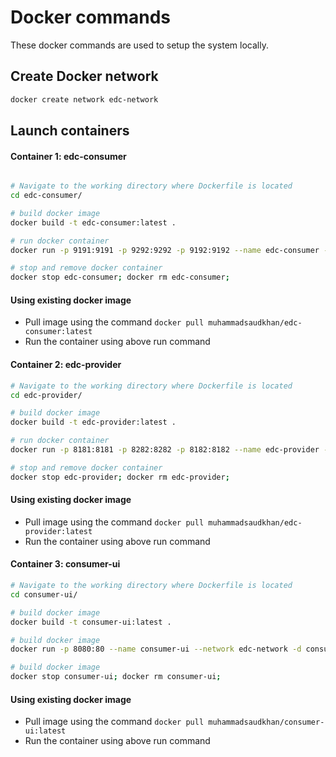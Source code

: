 # Docker commands

These docker commands are used to setup the system locally.

## Create Docker network

```bash
docker create network edc-network
```
## Launch containers

#### Container 1: edc-consumer

```bash

# Navigate to the working directory where Dockerfile is located
cd edc-consumer/

# build docker image
docker build -t edc-consumer:latest .

# run docker container
docker run -p 9191:9191 -p 9292:9292 -p 9192:9192 --name edc-consumer --network edc-network --volume /$(pwd)/config:/app/config -d edc-consumer:latest

# stop and remove docker container
docker stop edc-consumer; docker rm edc-consumer;
```

#### Using existing docker image
- Pull image using the command  ```docker pull muhammadsaudkhan/edc-consumer:latest```
- Run the container using above run command

#### Container 2: edc-provider
```bash
# Navigate to the working directory where Dockerfile is located
cd edc-provider/

# build docker image
docker build -t edc-provider:latest .

# run docker container
docker run -p 8181:8181 -p 8282:8282 -p 8182:8182 --name edc-provider -volume /$(pwd)/config:/app/config --network edc-network -d edc-provider:latest

# stop and remove docker container
docker stop edc-provider; docker rm edc-provider;
```

#### Using existing docker image
- Pull image using the command  ```docker pull muhammadsaudkhan/edc-provider:latest```
- Run the container using above run command

#### Container 3: consumer-ui
```bash
# Navigate to the working directory where Dockerfile is located
cd consumer-ui/

# build docker image
docker build -t consumer-ui:latest .

# build docker image
docker run -p 8080:80 --name consumer-ui --network edc-network -d consumer-ui:latest

# build docker image
docker stop consumer-ui; docker rm consumer-ui;
```

#### Using existing docker image
- Pull image using the command  ```docker pull muhammadsaudkhan/consumer-ui:latest```
- Run the container using above run command

